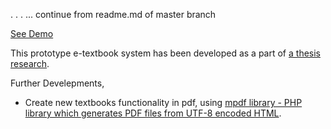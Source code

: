 .
.
.
... continue from readme.md of master branch

[See Demo](http://www.textbookslibrary.tk/)

This prototype e-textbook system has been developed as a part of [a thesis research](https://www.doria.fi/handle/10024/173065).

Further Develepments,
- Create new textbooks functionality in pdf, using [mpdf library - PHP library which generates PDF files from UTF-8 encoded HTML](https://mpdf.github.io/).
